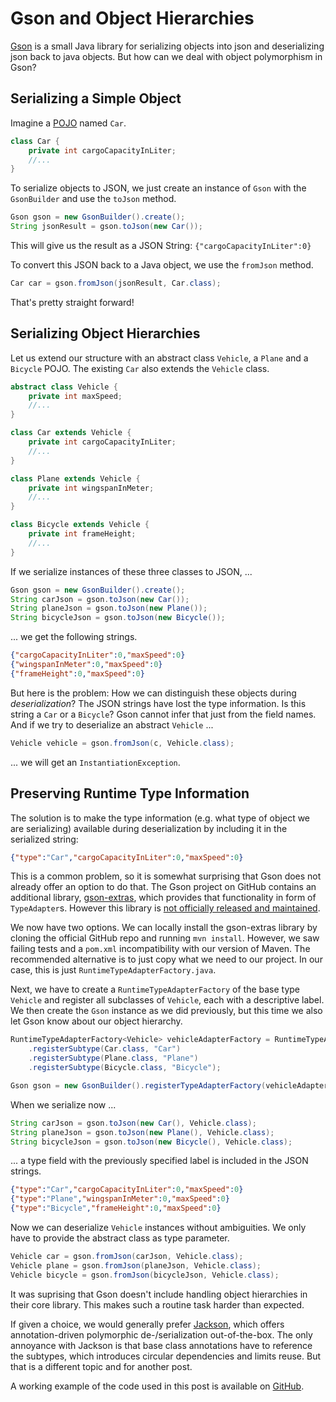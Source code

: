 
# Gson and Object Hierarchies


[Gson][1] is a small Java library for serializing objects into json and deserializing json back to java objects. 
But how can we deal with object polymorphism in Gson?


## Serializing a Simple Object

Imagine a [POJO][4] named `Car`.

```java
class Car {
    private int cargoCapacityInLiter;
    //...
}
```

To serialize objects to JSON, we just create an instance of `Gson` with the `GsonBuilder` and use the `toJson` method.

```java
Gson gson = new GsonBuilder().create();
String jsonResult = gson.toJson(new Car());
```

This will give us the result as a JSON String: `{"cargoCapacityInLiter":0}`

To convert this JSON back to a Java object, we use the `fromJson` method.

```java
Car car = gson.fromJson(jsonResult, Car.class);
```

That's pretty straight forward!


## Serializing Object Hierarchies

Let us extend our structure with an abstract class `Vehicle`, a `Plane` and a `Bicycle` POJO. The existing `Car` also extends the `Vehicle` class.

```java
abstract class Vehicle {
    private int maxSpeed;
    //...
}

class Car extends Vehicle {
    private int cargoCapacityInLiter;
    //...
}

class Plane extends Vehicle {
    private int wingspanInMeter;
    //...
}

class Bicycle extends Vehicle {
    private int frameHeight;
    //...
}
```

If we serialize instances of these three classes to JSON, ...

```java
Gson gson = new GsonBuilder().create();
String carJson = gson.toJson(new Car());
String planeJson = gson.toJson(new Plane());
String bicycleJson = gson.toJson(new Bicycle());
```

... we get the following strings.

```json
{"cargoCapacityInLiter":0,"maxSpeed":0}
{"wingspanInMeter":0,"maxSpeed":0}
{"frameHeight":0,"maxSpeed":0}
```

But here is the problem: How we can distinguish these objects during *deserialization*?
The JSON strings have lost the type information. Is this string a `Car` or a `Bicycle`? Gson cannot infer that just from the field names. And if we try to deserialize an abstract `Vehicle` ...

```java
Vehicle vehicle = gson.fromJson(c, Vehicle.class);
```

... we will get an `InstantiationException`.


## Preserving Runtime Type Information

The solution is to make the type information (e.g. what type of object we are serializing) available during deserialization by including it in the serialized string:

```json
{"type":"Car","cargoCapacityInLiter":0,"maxSpeed":0}
```

This is a common problem, so it is somewhat surprising that Gson does not already offer an option to do that.
The Gson project on GitHub contains an additional library, [gson-extras][2], which provides that functionality in form of `TypeAdapter`s. However this library is [not officially released and maintained][5].

We now have two options. We can locally install the gson-extras library by cloning the official GitHub repo and running `mvn install`. However, we saw failing tests and a `pom.xml` incompatibility with our version of Maven. The recommended alternative is to just copy what we need to our project. In our case, this is just `RuntimeTypeAdapterFactory.java`.

Next, we have to create a `RuntimeTypeAdapterFactory` of the base type `Vehicle` and register all subclasses of `Vehicle`, each with a descriptive label. We then create the `Gson` instance as we did previously, but this time we also let Gson know about our object hierarchy.

```java
RuntimeTypeAdapterFactory<Vehicle> vehicleAdapterFactory = RuntimeTypeAdapterFactory.of(Vehicle.class, "type")
    .registerSubtype(Car.class, "Car")
    .registerSubtype(Plane.class, "Plane")
    .registerSubtype(Bicycle.class, "Bicycle");

Gson gson = new GsonBuilder().registerTypeAdapterFactory(vehicleAdapterFactory).create();
```

When we serialize now ...

```java
String carJson = gson.toJson(new Car(), Vehicle.class);
String planeJson = gson.toJson(new Plane(), Vehicle.class);
String bicycleJson = gson.toJson(new Bicycle(), Vehicle.class);
```

... a type field with the previously specified label is included in the JSON strings.

```json
{"type":"Car","cargoCapacityInLiter":0,"maxSpeed":0}
{"type":"Plane","wingspanInMeter":0,"maxSpeed":0}
{"type":"Bicycle","frameHeight":0,"maxSpeed":0}
```

Now we can deserialize `Vehicle` instances without ambiguities. We only have to provide the abstract class as type parameter.

```java
Vehicle car = gson.fromJson(carJson, Vehicle.class);
Vehicle plane = gson.fromJson(planeJson, Vehicle.class);
Vehicle bicycle = gson.fromJson(bicycleJson, Vehicle.class);
```

It was suprising that Gson doesn't include handling object hierarchies in their core library. This makes such a routine task harder than expected.

If given a choice, we would generally prefer [Jackson][6], which offers annotation-driven polymorphic de-/serialization out-of-the-box. The only annoyance with Jackson is that base class annotations have to reference the subtypes, which introduces circular dependencies and limits reuse. But that is a different topic and for another post.

A working example of the code used in this post is available on [GitHub][3].


[1]: https://github.com/google/gson
[2]: https://github.com/google/gson/tree/master/extras
[3]: https://github.com/BalazsAtWork/blog-polymorphism-with-gson
[4]: https://en.wikipedia.org/wiki/Plain_old_Java_object
[5]: https://github.com/google/gson/issues/845
[6]: https://github.com/FasterXML/jackson
